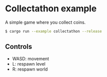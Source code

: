 # Collectathon example
A simple game where you collect coins.

```bash
$ cargo run --example collectathon --release
```

## Controls
- WASD: movement
- L: respawn level
- R: respawn world

